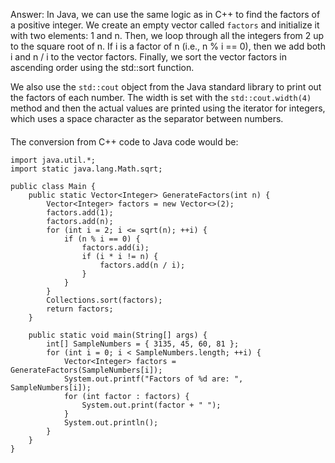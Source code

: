 Answer: 
In Java, we can use the same logic as in C++ to find the factors of a positive integer. We create an empty vector called `factors` and initialize it with two elements: 1 and n. Then, we loop through all the integers from 2 up to the square root of n. If i is a factor of n (i.e., n % i == 0), then we add both i and n / i to the vector factors. Finally, we sort the vector factors in ascending order using the std::sort function.

We also use the `std::cout` object from the Java standard library to print out the factors of each number. The width is set with the `std::cout.width(4)` method and then the actual values are printed using the iterator for integers, which uses a space character as the separator between numbers.
####
The conversion from C++ code to Java code would be:
```
import java.util.*;
import static java.lang.Math.sqrt;

public class Main {
    public static Vector<Integer> GenerateFactors(int n) {
        Vector<Integer> factors = new Vector<>(2);
        factors.add(1);
        factors.add(n);
        for (int i = 2; i <= sqrt(n); ++i) {
            if (n % i == 0) {
                factors.add(i);
                if (i * i != n) {
                    factors.add(n / i);
                }
            }
        }
        Collections.sort(factors);
        return factors;
    }
    
    public static void main(String[] args) {
        int[] SampleNumbers = { 3135, 45, 60, 81 };
        for (int i = 0; i < SampleNumbers.length; ++i) {
            Vector<Integer> factors = GenerateFactors(SampleNumbers[i]);
            System.out.printf("Factors of %d are: ", SampleNumbers[i]);
            for (int factor : factors) {
                System.out.print(factor + " ");
            }
            System.out.println();
        }
    }
}
```